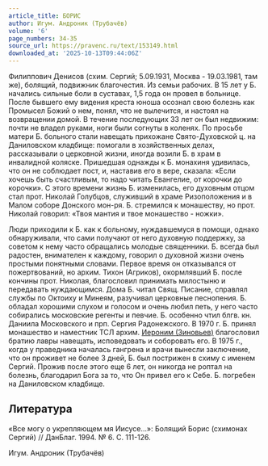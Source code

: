 ```yaml
---
article_title: БОРИС
author: Игум. Андроник (Трубачёв)
volume: '6'
page_numbers: 34-35
source_url: https://pravenc.ru/text/153149.html
downloaded_at: '2025-10-13T09:44:06Z'
---
```


Филиппович Денисов (схим. Сергий; 5.09.1931, Москва - 19.03.1981, там же), болящий, подвижник благочестия. Из семьи рабочих. В 15 лет у Б. начались сильные боли в суставах, 1,5 года он провел в больнице. После бывшего ему видения креста юноша осознал свою болезнь как Промысел Божий о нем, понял, что не вылечится, и настоял на возвращении домой. В течение последующих 33 лет он был недвижим: почти не владел руками, ноги были согнуты в коленях. По просьбе матери Б. больного стали навещать прихожане Свято-Духовской ц. на Даниловском кладбище: помогали в хозяйственных делах, рассказывали о церковной жизни, иногда возили Б. в храм в инвалидной коляске. Пришедшая однажды к Б. монахиня удивилась, что он не соблюдает пост, и, наставив его в вере, сказала: «Если хочешь быть счастливым, то надо читать Евангелие, от корочки до корочки». С этого времени жизнь Б. изменилась, его духовным отцом стал прот. Николай Голубцов, служивший в храме Ризоположения и в Малом соборе Донского мон-ря. Б. стремился к монашеству, но прот. Николай говорил: «Твоя мантия и твое монашество - ножки».

Люди приходили к Б. как к больному, нуждавшемуся в помощи, однако обнаруживали, что сами получают от него духовную поддержку, за советом к нему часто обращались молодые священники. Б. всегда был радостен, внимателен к каждому, говорил о духовной жизни очень простыми понятными словами. Первое время он отказывался от пожертвований, но архим. Тихон (Агриков), окормлявший Б. после кончины прот. Николая, благословил принимать милостыню и передавать нуждающимся. Дома Б. читал Свящ. Писание, справлял службы по Октоиху и Минеям, разучивал церковные песнопения. Б. обладал хорошими слухом и голосом и очень любил петь, у него часто собирались московские регенты и певчие. Б. особенно чтил блгв. кн. Даниила Московского и прп. Сергия Радонежского. В 1970 г. Б. принял монашество и наместник ТСЛ архим. [Иероним (Зиновьев)](<https://pravenc.ru/text/Иероним (Зиновьев).html>) благословил братию лавры навещать, исповедовать и соборовать его. В 1975 г., когда у праведника началась гангрена и врачи вынесли заключение, что он проживет не более 3 дней, Б. был пострижен в схиму с именем Сергий. Прожив после этого еще 6 лет, он никогда не роптал на болезнь, благодарил Бога за то, что Он привел его к Себе. Б. погребен на Даниловском кладбище.

## Литература

«Все могу о укрепляющем мя Иисусе...»: Болящий Борис (схимонах Сергий) // ДанБлаг. 1994. № 6. С. 111-126.

Игум. Андроник (Трубачёв)
